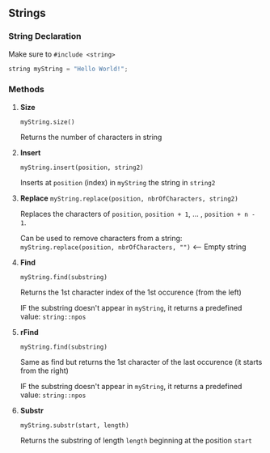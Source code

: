 ## Strings

### String Declaration

Make sure to `#include <string>`

```c++
string myString = "Hello World!";
```

### Methods

1. <b>Size</b>

    `myString.size()`

    Returns the number of characters in string

2. <b>Insert</b>

    `myString.insert(position, string2)`

    Inserts at `position` (index) in `myString` the string in `string2`

3. <b>Replace</b>
    `myString.replace(position, nbrOfCharacters, string2)`

    Replaces the characters of `position`, `position + 1`, ... , `position + n - 1`.

    Can be used to remove characters from a string: `myString.replace(position, nbrOfCharacters, "")` <-- Empty string

3. <b>Find</b>

    `myString.find(substring)`

    Returns the 1st character index of the 1st occurence (from the left)

    IF the substring doesn't appear in `myString`, it returns a predefined value: `string::npos`

4. <b>rFind</b>

    `myString.find(substring)`

    Same as find but returns the 1st character of the last occurence (it starts from the right)

    IF the substring doesn't appear in `myString`, it returns a predefined value: `string::npos`

5. <b>Substr</b>

    `myString.substr(start, length)`

    Returns the substring of length `length` beginning at the position `start`
